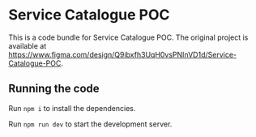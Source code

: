 
  # Service Catalogue POC

  This is a code bundle for Service Catalogue POC. The original project is available at https://www.figma.com/design/Q9ibxfh3UqH0vsPNInVD1d/Service-Catalogue-POC.

  ## Running the code

  Run `npm i` to install the dependencies.

  Run `npm run dev` to start the development server.
  